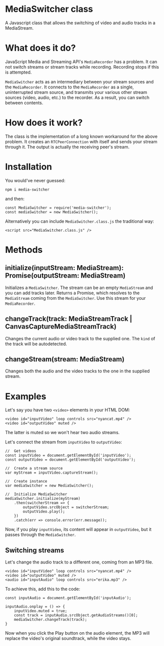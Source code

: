 # MediaSwitcher class
A Javascript class that allows the switching of video and audio tracks in a MediaStream.

# What does it do?
JavaScript Media and Streaming API's `MediaRecorder` has a problem. It can not switch streams or stream tracks while recording. Recording stops if this is attempted.

`MediaSwitcher` acts as an intermediary between your stream sources and the `MediaRecorder`. It connects to the `MediaRecorder` as a single, uninterrupted stream source, and transmits your various other stream sources (video, audio, etc.) to the recorder. As a result, you can switch between contents.

# How does it work?
The class is the implementation of a long known workaround for the above problem. It creates an `RTCPeerConnection` with itself and sends your stream through it. The output is actually the receiving peer's stream.

# Installation

You would've never guessed:

`npm i media-switcher`

and then:

```
const MediaSwitcher = require('media-switcher');
const mediaSwitcher = new MediaSwitcher();
```

Alternatively you can include `MediaSwitcher.class.js` the traditional way:

```
<script src="MediaSwitcher.class.js" />
```

# Methods

## initialize(inputStream: MediaStream): Promise(outputStream: MediaStream)
Initializes a `MediaSwitcher`. The stream can be an empty `MediaStream` and you can add tracks later.
Returns a Promise, which resolves to the `MediaStream` coming from the `MediaSwitcher`. Use this stream for your `MediaRecorder`.

## changeTrack(track: MediaStreamTrack | CanvasCaptureMediaStreamTrack)
Changes the current audio or video track to the supplied one. The `kind` of the track will be autodetected.

## changeStream(stream: MediaStream)
Changes both the audio and the video tracks to the one in the supplied stream.

# Examples
Let's say you have two `<video>` elements in your HTML DOM:

```
<video id="inputVideo" loop controls src="nyancat.mp4" />
<video id="outputVideo" muted />
```
The latter is muted so we won't hear two audio streams.

Let's connect the stream from `inputVideo` to `outputVideo`:

```
//  Get videos
const inputVideo = document.getElementById('inputVideo');
const outputVideo = document.getElementById('outputVideo');

//  Create a stream source
var myStream = inputVideo.captureStream();

//  Create instance
var mediaSwitcher = new MediaSwitcher();

//  Initialize MediaSwitcher
mediaSwitcher.initialize(myStream)
    .then(switcherStream => {
        outputVideo.srcObject = switcherStream;
        outputVideo.play();
    })
    .catch(err => console.error(err.message));
```

Now, if you play `inputVideo`, its content will appear in `outputVideo`, but it passes through the `MediaSwitcher`. 

##  Switching streams
Let's change the audio track to a different one, coming from an MP3 file.

```
<video id="inputVideo" loop controls src="nyancat.mp4" />
<video id="outputVideo" muted />
<audio id="inputAudio" loop controls src="erika.mp3" />
```

To achieve this, add this to the code:

```
const inputAudio = document.getElementById('inputAudio');

inputAudio.onplay = () => {
    inputVideo.muted = true;
    const track = inputAudio.srcObject.getAudioStreams()[0];
    mediaSwitcher.changeTrack(track);
}
```

Now when you click the Play button on the audio element, the MP3 will replace the video's original soundtrack, while the video stays.